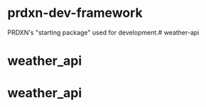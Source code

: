 prdxn-dev-framework
===================

PRDXN's "starting package" used for development.# weather-api
# weather_api
# weather_api

